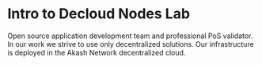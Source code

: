 # Intro to Decloud Nodes Lab

Open source application development team and professional PoS validator. In our work we strive to use only decentralized solutions.
Our infrastructure is deployed in the Akash Network decentralized cloud.

